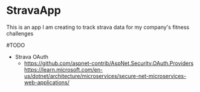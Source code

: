 # StravaApp
This is an app I am creating to track strava data for my company's fitness challenges


#TODO
- Strava OAuth
    - https://github.com/aspnet-contrib/AspNet.Security.OAuth.Providers
https://learn.microsoft.com/en-us/dotnet/architecture/microservices/secure-net-microservices-web-applications/
